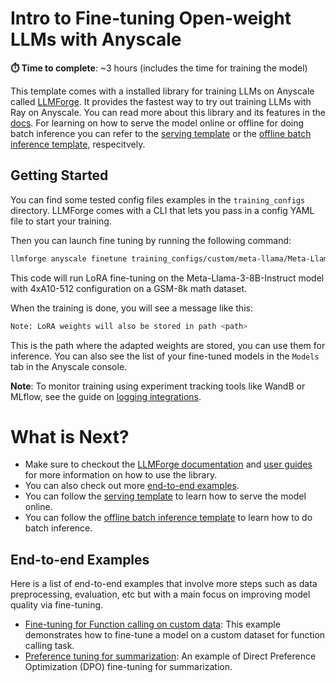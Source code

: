 # Intro to Fine-tuning Open-weight LLMs with Anyscale

**⏱️ Time to complete**: ~3 hours (includes the time for training the model)


This template comes with a installed library for training LLMs on Anyscale called [LLMForge](https://docs.anyscale.com/llms/finetuning/intro). It provides the fastest way to try out training LLMs with Ray on Anyscale. You can read more about this library and its features in the [docs](https://docs.anyscale.com/llms/finetuning/intro). For learning on how to serve the model online or offline for doing batch inference you can refer to the [serving template](https://console.anyscale.com/v2/template-preview/endpoints_v2) or the [offline batch inference template](https://console.anyscale.com/v2/template-preview/batch-llm), respecitvely.


## Getting Started

You can find some tested config files examples in the `training_configs` directory. LLMForge comes with a CLI that lets you pass in a config YAML file to start your training.

Then you can launch fine tuning by running the following command:
```bash
llmforge anyscale finetune training_configs/custom/meta-llama/Meta-Llama-3-8B/lora/4xA10-512.yaml
```

This code will run LoRA fine-tuning on the Meta-Llama-3-8B-Instruct model with 4xA10-512 configuration on a GSM-8k math dataset.

When the training is done, you will see a message like this:

```bash
Note: LoRA weights will also be stored in path <path>
````

This is the path where the adapted weights are stored, you can use them for inference. You can also see the list of your fine-tuned models in the `Models` tab in the Anyscale console.

**Note**: To monitor training using experiment tracking tools like WandB or MLflow, see the guide on [logging integrations](https://docs.anyscale.com/llms/finetuning/guides/logging_integrations).

# What is Next?

* Make sure to checkout the [LLMForge documentation](https://docs.anyscale.com/llms/finetuning/intro) and [user guides](https://docs.anyscale.com/category/fine-tuning-beta) for more information on how to use the library.
* You can also check out more [end-to-end examples](#end-to-end-examples).
* You can follow the [serving template](https://console.anyscale.com/v2/template-preview/endpoints_v2) to learn how to serve the model online.
* You can follow the [offline batch inference template](https://console.anyscale.com/v2/template-preview/batch-llm) to learn how to do batch inference.



## End-to-end Examples

Here is a list of end-to-end examples that involve more steps such as data preprocessing, evaluation, etc but with a main focus on improving model quality via fine-tuning.

* [Fine-tuning for Function calling on custom data](./end-to-end-examples/fine-tune-function-calling/README.ipynb): This example demonstrates how to fine-tune a model on a custom dataset for function calling task.
* [Preference tuning for summarization](./end-to-end-examples/fine-tune-preference/README.ipynb): An example of Direct Preference Optimization (DPO) fine-tuning for summarization.
